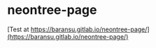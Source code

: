 # neontree-page

 [Test at https://baransu.gitlab.io/neontree-page/](https://baransu.gitlab.io/neontree-page/)
